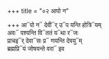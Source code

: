 +++
title = "०२ आपो न"

+++
आ᳓पो न᳓ देवी᳓र् उ᳓प यन्ति होत्रि᳓यम्  
अवः᳓ पश्यन्ति वि᳓ततं य᳓था र᳓जः  
प्राचइ᳓र् देवा᳓सः प्र᳓ णयन्ति देवयु᳓म्  
ब्रह्मप्रि᳓यं जोषयन्ते वरा᳓ इव